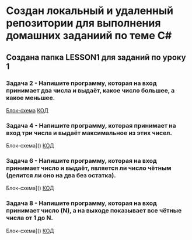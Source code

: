 # Создан локальный и удаленный репозитории для выполнения домашних заданиий по теме C#

## Создана папка LESSON1 для заданий по уроку 1

### Задача 2 -  Напишите программу, которая на вход принимает два числа и выдаёт, какое число большее, а какое меньшее.

[Блок-схема]() [КОД]()

### Задача 4 -  Напишите программу, которая принимает на вход три числа и выдаёт максимальное из этих чисел.

Блок-схема]() [КОД]()

### Задача 6 -   Напишите программу, которая на вход принимает число и выдаёт, является ли число чётным (делится ли оно на два без остатка).

Блок-схема]() [КОД]()

### Задача 8 -   Напишите программу, которая на вход принимает число (N), а на выходе показывает все чётные числа от 1 до N.

Блок-схема]() [КОД]()